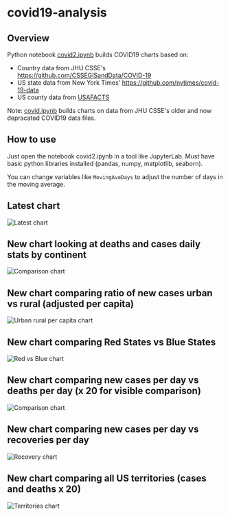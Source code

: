 # covid19-analysis

## Overview
Python notebook [covid2.ipynb](https://github.com/danlaw/covid19-analysis/blob/master/covid2.ipynb) builds COVID19 charts based on:
* Country data from JHU CSSE's https://github.com/CSSEGISandData/COVID-19
* US state data from New York Times' https://github.com/nytimes/covid-19-data
* US county data from [USAFACTS](https://usafacts.org/visualizations/coronavirus-covid-19-spread-map/)

Note: [covid.ipynb](https://github.com/danlaw/covid19-analysis/blob/master/covid.ipynb) builds charts on data from JHU CSSE's older and now depracated COVID19 data files.

## How to use
Just open the notebook covid2.ipynb in a tool like JupyterLab. Must have basic python libraries installed (pandas, numpy, matplotlib, seaborn).

You can change variables like ``MovingAveDays`` to adjust the number of days in the moving average.

## Latest chart
![Latest chart](charts/20210218-covid19-chart.png)

## New chart looking at deaths and cases daily stats by continent
![Comparison chart](charts/20210218-covid19-chart-perday.png)

## New chart comparing ratio of new cases urban vs rural (adjusted per capita)
![Urban rural per capita chart](charts/20210218-US-counties-urban-vs-rural-per-capita.png)

## New chart comparing Red States vs Blue States
![Red vs Blue chart](charts/20210218-compare-daily-red-vs-blue-states.png)

## New chart comparing new cases per day vs deaths per day (x 20 for visible comparison)
![Comparison chart](charts/20210218-comparison-chart.png)

## New chart comparing new cases per day vs recoveries per day
![Recovery chart](charts/20210218-comparison-recovery-chart.png)

## New chart comparing all US territories (cases and deaths x 20)
![Territories chart](charts/20210218-compare-US-territories.png)

